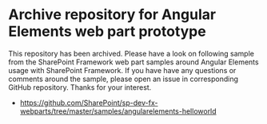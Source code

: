 
# Archive repository for Angular Elements web part prototype

This repository has been archived. Please have a look on following sample from the SharePoint Framework web part samples around Angular Elements usage with SharePoint Framework. If you have have any questions or comments around the sample, please open an issue in corresponding GitHub repository. Thanks for your interest.

- https://github.com/SharePoint/sp-dev-fx-webparts/tree/master/samples/angularelements-helloworld 